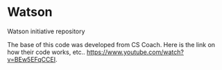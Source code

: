 # Watson
Watson initiative repository 

The base of this code was developed from CS Coach. Here is the link on how their code works, etc.. https://www.youtube.com/watch?v=BEw5EFqCCEI. 

